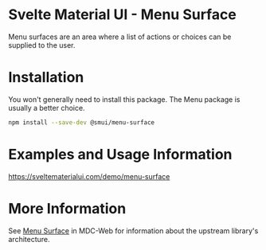 # Svelte Material UI - Menu Surface

Menu surfaces are an area where a list of actions or choices can be supplied to the user.

# Installation

You won't generally need to install this package. The Menu package is usually a better choice.

```sh
npm install --save-dev @smui/menu-surface
```

# Examples and Usage Information

https://sveltematerialui.com/demo/menu-surface

# More Information

See [Menu Surface](https://github.com/material-components/material-components-web/tree/v14.0.0/packages/mdc-menu-surface) in MDC-Web for information about the upstream library's architecture.
